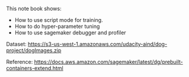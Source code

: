 This note book shows:

- How to use script mode for training.
- How to do hyper-parameter tuning
- How to use sagemaker debugger and profiler

Dataset: https://s3-us-west-1.amazonaws.com/udacity-aind/dog-project/dogImages.zip


Reference: https://docs.aws.amazon.com/sagemaker/latest/dg/prebuilt-containers-extend.html
